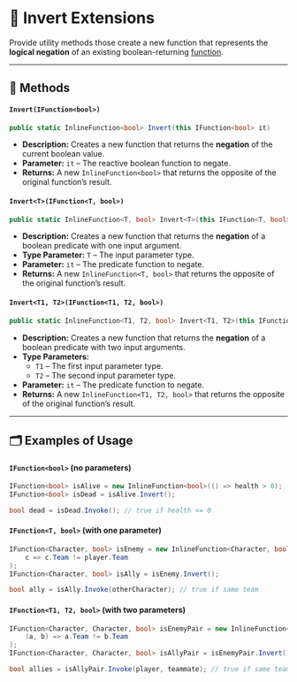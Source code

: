 # 🧩 Invert Extensions

Provide utility methods those create a new function that represents the **logical negation** of an existing
boolean-returning [function](IFunctions.md).

---

## 🏹 Methods

#### `Invert(IFunction<bool>)`

```csharp
public static InlineFunction<bool> Invert(this IFunction<bool> it)
`````

- **Description:** Creates a new function that returns the **negation** of the current boolean value.
- **Parameter:** `it` – The reactive boolean function to negate.
- **Returns:** A new `InlineFunction<bool>` that returns the opposite of the original function’s result.

#### `Invert<T>(IFunction<T, bool>)`

```csharp
public static InlineFunction<T, bool> Invert<T>(this IFunction<T, bool> it)
````

- **Description:** Creates a new function that returns the **negation** of a boolean predicate with one input argument.
- **Type Parameter:** `T` – The input parameter type.
- **Parameter:** `it` – The predicate function to negate.
- **Returns:** A new `InlineFunction<T, bool>` that returns the opposite of the original function’s result.

#### `Invert<T1, T2>(IFunction<T1, T2, bool>)`

```csharp
public static InlineFunction<T1, T2, bool> Invert<T1, T2>(this IFunction<T1, T2, bool> it)
````

- **Description:** Creates a new function that returns the **negation** of a boolean predicate with two input arguments.
- **Type Parameters:**
    - `T1` – The first input parameter type.
    - `T2` – The second input parameter type.
- **Parameter:** `it` – The predicate function to negate.
- **Returns:** A new `InlineFunction<T1, T2, bool>` that returns the opposite of the original function’s result.

---

## 🗂 Examples of Usage

#### `IFunction<bool>` (no parameters)

```csharp
IFunction<bool> isAlive = new InlineFunction<bool>(() => health > 0);
IFunction<bool> isDead = isAlive.Invert();

bool dead = isDead.Invoke(); // true if health <= 0
```

#### `IFunction<T, bool>` (with one parameter)

```csharp
IFunction<Character, bool> isEnemy = new InlineFunction<Character, bool>(
    c => c.Team != player.Team
);
IFunction<Character, bool> isAlly = isEnemy.Invert();

bool ally = isAlly.Invoke(otherCharacter); // true if same team
```

#### `IFunction<T1, T2, bool>` (with two parameters)

```csharp
IFunction<Character, Character, bool> isEnemyPair = new InlineFunction<Character, Character, bool>(
    (a, b) => a.Team != b.Team
);
IFunction<Character, Character, bool> isAllyPair = isEnemyPair.Invert();

bool allies = isAllyPair.Invoke(player, teammate); // true if same team
```
